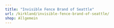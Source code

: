 ```yaml
---
title: "Invisible Fence Brand of Seattle"
url: /kirkland/invisible-fence-brand-of-seattle/
shop: Allgemein
---
```

